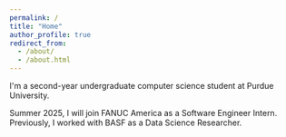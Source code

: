 ```yaml
---
permalink: /
title: "Home"
author_profile: true
redirect_from: 
  - /about/
  - /about.html
---
```


I'm a second-year undergraduate computer science student at Purdue University.

Summer 2025, I will join FANUC America as a Software Engineer Intern. Previously, I worked with BASF as a Data Science Researcher.
